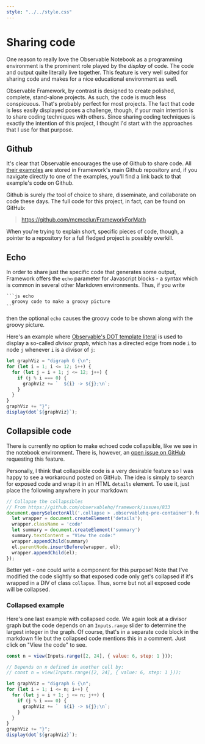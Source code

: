 ```yaml
---
style: "../../style.css"
---
```


# Sharing code

One reason to really love the Observable Notebook as a programming environment is the prominent role played by the *display* of code. The code and output quite literally live together. This feature is very well suited for sharing code and makes for a nice educational environment as well.

Observable Framework, by contrast is designed to create polished, complete, stand-alone projects. As such, the code is much less conspicuous. That's probably perfect for most projects. The fact that code is less easily displayed poses a challenge, though, if your main intention is to share coding techniques with others. Since sharing coding techniques is exactly the intention of this project, I thought I'd start with the approaches that I use for that purpose.

## Github

It's clear that Observable encourages the use of Github to share code. All [their examples](https://github.com/observablehq/framework/tree/main/examples) are stored in Framework's main Github repository and, if you navigate directly to one of the examples, you'll find a link back to that example's code on Github.

Github is surely *the* tool of choice to share, disseminate, and collaborate on code these days. The full code for this project, in fact, can be found on GitHub:

> https://github.com/mcmcclur/FrameworkForMath

When you're trying to explain short, specific pieces of code, though, a pointer to a repository for a full fledged project is possibly overkill.

## Echo

In order to share just the specific code that generates some output,
Framework offers the `echo` parameter for Javascript blocks - a syntax which is common in several other Markdown environments. Thus, if you write

    ```js echo
      groovy code to make a groovy picture
    ```

then the optional `echo` causes the groovy code to be shown along with the groovy picture.


Here's an example where [Observable's DOT template literal](https://observablehq.com/framework/lib/dot) is used to display a so-called *divisor graph*, which has a directed edge from node `i` to node `j` whenever `i` is a divisor of `j`:

<div class="card">

```js echo
let graphViz = "digraph G {\n";
for (let i = 1; i <= 12; i++) {
  for (let j = i + 1; j <= 12; j++) {
    if (j % i === 0) {
      graphViz += `  ${i} -> ${j};\n`;
    }
  }
}
graphViz += "}";
display(dot`${graphViz}`);
```

</div>

## Collapsible code

There is currently no option to make echoed code collapsible, like we see in the notebook environment. There is, however, an [open issue on GitHub](https://github.com/observablehq/framework/issues/833) requesting this feature.

Personally, I think that collapsible code is a very desirable feature so I was happy to see a workaround posted on GitHub. The idea is simply to search for exposed code and wrap it in an HTML `details` element. To use it, just place the following anywhere in your markdown:

```js echo
// Collapse the collapsibles
// From https://github.com/observablehq/framework/issues/833
document.querySelectorAll('.collapse > .observablehq-pre-container').forEach(el => {
  let wrapper = document.createElement('details');
  wrapper.className = 'code'
  let summary = document.createElement('summary')
  summary.textContent = "View the code:"
  wrapper.appendChild(summary)
  el.parentNode.insertBefore(wrapper, el);
  wrapper.appendChild(el);
});
```

Better yet - one could write a component for this purpose! Note that I've modified the code slightly so that exposed code only get's collapsed if it's wrapped in a DIV of class `collapse`. Thus, some but not all exposed code will be collapsed.

### Collapsed example

Here's one last example with collapsed code. We again look at a divisor graph but the code depends on an `Inputs.range` slider to determine the largest integer in the graph. Of course, that's in a separate code block in the markdown file but the collapsed code mentions this in a comment. Just click on "View the code" to see.


<div class="card collapse">

```js
const n = view(Inputs.range([2, 24], { value: 6, step: 1 }));
```

```js echo
// Depends on n defined in another cell by:
// const n = view(Inputs.range([2, 24], { value: 6, step: 1 }));

let graphViz = "digraph G {\n";
for (let i = 1; i <= n; i++) {
  for (let j = i + 1; j <= n; j++) {
    if (j % i === 0) {
      graphViz += `  ${i} -> ${j};\n`;
    }
  }
}
graphViz += "}";
display(dot`${graphViz}`);
```

</div>
